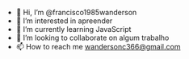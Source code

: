 - 👋 Hi, I’m @francisco1985wanderson
- 👀 I’m interested in apreender
- 🌱 I’m currently learning JavaScript 
- 💞️ I’m looking to collaborate on algum trabalho
- 📫 How to reach me wandersonc366@gmail.com

<!---
francisco1985wanderson/francisco1985wanderson is a ✨ special ✨ repository because its `README.md` (this file) appears on your GitHub profile.
You can click the Preview link to take a look at your changes.
--->
